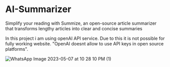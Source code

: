 # AI-Summarizer
 Simplify your reading with Summize, an open-source article summarizer that transforms lengthy articles into clear and concise summaries


In this project i am using openAI API service. Due to this it is not possible for fully working website. "OpenAI doesnt allow to use API keys in open source platforms".

![WhatsApp Image 2023-05-07 at 10 28 10 PM (1)](https://github.com/ParthSankpal/AI_Summarizer/assets/114609530/656af993-635c-4cfd-80b8-451a8771b5f4)
